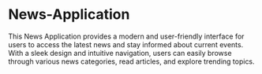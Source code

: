 # News-Application
This News Application provides a modern and user-friendly interface for users to access the latest news and stay informed about current events. With a sleek design and intuitive navigation, users can easily browse through various news categories, read articles, and explore trending topics.
